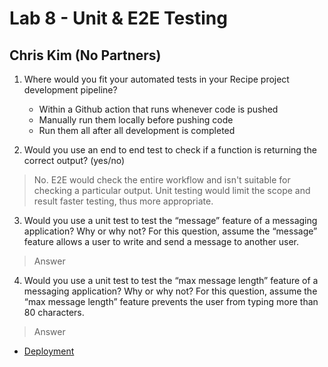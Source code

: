 # Lab 8 - Unit & E2E Testing 
## Chris Kim (No Partners)

1. Where would you fit your automated tests in your Recipe project development pipeline? 
   * Within a Github action that runs whenever code is pushed 
   * Manually run them locally before pushing code
   * Run them all after all development is completed

2. Would you use an end to end test to check if a function is returning the correct output? (yes/no)
> No. E2E would check the entire workflow and isn't suitable for checking a particular output. Unit testing would limit the scope and result faster testing, thus more appropriate.

3. Would you use a unit test to test the “message” feature of a messaging application? Why or why not? For this question, assume the “message” feature allows a user to write and send a message to another user.
> Answer

4. Would you use a unit test to test the “max message length” feature of a messaging application? Why or why not? For this question, assume the “max message length” feature prevents the user from typing more than 80 characters.
> Answer
    

- [Deployment](https://google.com)
